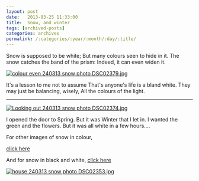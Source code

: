 ```yaml
---
layout: post
date:	2013-03-25 11:33:00
title:  Snow, and winter
tags: [archived-posts]
categories: archives
permalink: /:categories/:year/:month/:day/:title/
---
```

Snow is supposed to be white;
But many colours seen to hide in it.
The snow catches the band of the prism:
Indeed, it can even widen it.

<a href="http://s1264.photobucket.com/user/mnypx/media/DSC02379.jpg.html" target="_blank"><img src="http://i1264.photobucket.com/albums/jj483/mnypx/DSC02379.jpg" border="0" alt="colour even 240313 snow photo DSC02379.jpg"/></a>

It's a lesson to me not to assume
That's anyone's life is a bland white.
They may just be balancing, wisely,
All the colours of the light.


*****************************


<a href="http://s1264.photobucket.com/user/mnypx/media/DSC02374.jpg.html" target="_blank"><img src="http://i1264.photobucket.com/albums/jj483/mnypx/DSC02374.jpg" border="0" alt="Looking out 240313 snow photo DSC02374.jpg"/></a>

I opened the door to Spring.
But it was Winter that I let in.
I wanted the green and the flowers.
But it was all white in a few hours....

For other images of snow in colour,

<a href="https://www.facebook.com/media/set/?set=a.10151394880558878.1073741841.587058877&type=3"> click here </a>


And for snow in black and white, 
<a href="https://www.facebook.com/media/set/?set=a.10151394957753878.1073741842.587058877&type=1"> click here </a>

<a href="http://s1264.photobucket.com/user/mnypx/media/DSC02353.jpg.html" target="_blank"><img src="http://i1264.photobucket.com/albums/jj483/mnypx/DSC02353.jpg" border="0" alt="house 240313 snow photo DSC02353.jpg"/></a>
